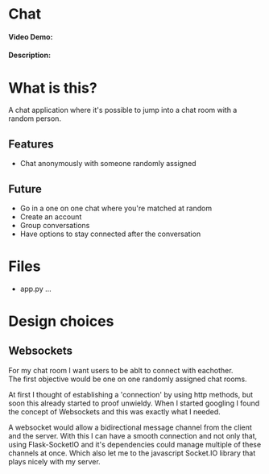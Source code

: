 # Chat
#### Video Demo:  <URL HERE>
#### Description:

What is this?
=============
A chat application where it's possible to jump into a chat room
with a random person.

Features
--------
- Chat anonymously with someone randomly assigned

Future
------
- Go in a one on one chat where you're matched at random
- Create an account
- Group conversations
- Have options to stay connected after the conversation

Files
=====
- app.py
...


Design choices
==============
Websockets
----------
For my chat room I want users to be ablt to connect with eachother.<br>
The first objective would be one on one randomly assigned chat rooms.

At first I thought of establishing a 'connection' by using http methods,
but soon this already started to proof unwieldy.
When I started googling I found the concept of Websockets and this was exactly what I needed.

A websocket would allow a bidirectional message channel from the client and the server.
With this I can have a smooth connection and not only that, using Flask-SocketIO and it's 
dependencies could manage multiple of these channels at once.
Which also let me to the javascript Socket.IO library that plays nicely with my server.

